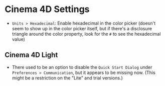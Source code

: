 # Cinema 4D Settings

- `Units > Hexadecimal`: Enable hexadecimal in the color picker (doesn't seem to show up in the color picker itself, but if there's a disclosure triangle around the color property, look for the `#` to see the hexadecimal value)

## Cinema 4D Light

- There used to be an option to disable the `Quick Start Dialog` under `Preferences > Communication`, but it appears to be missing now. (This might be a restriction on the "Lite" and trial versions.)
